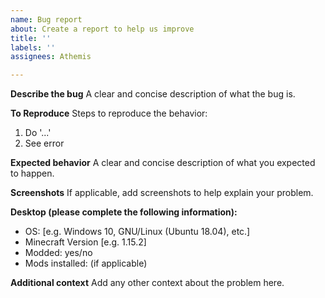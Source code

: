 ```yaml
---
name: Bug report
about: Create a report to help us improve
title: ''
labels: ''
assignees: Athemis

---
```


**Describe the bug**
A clear and concise description of what the bug is.

**To Reproduce**
Steps to reproduce the behavior:
1. Do '...'
4. See error

**Expected behavior**
A clear and concise description of what you expected to happen.

**Screenshots**
If applicable, add screenshots to help explain your problem.

**Desktop (please complete the following information):**
 - OS: [e.g. Windows 10, GNU/Linux (Ubuntu 18.04), etc.]
 - Minecraft Version [e.g. 1.15.2]
 - Modded: yes/no
 - Mods installed: (if applicable)

**Additional context**
Add any other context about the problem here.
